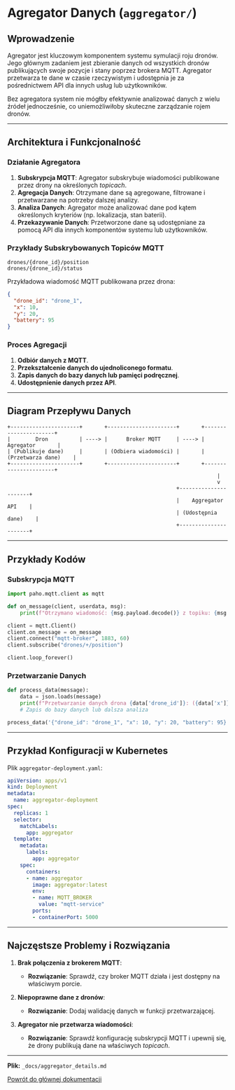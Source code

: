 # Agregator Danych (`aggregator/`)

## Wprowadzenie

Agregator jest kluczowym komponentem systemu symulacji roju dronów. Jego głównym zadaniem jest zbieranie danych od wszystkich dronów publikujących swoje pozycje i stany poprzez brokera MQTT. Agregator przetwarza te dane w czasie rzeczywistym i udostępnia je za pośrednictwem API dla innych usług lub użytkowników.

Bez agregatora system nie mógłby efektywnie analizować danych z wielu źródeł jednocześnie, co uniemożliwiłoby skuteczne zarządzanie rojem dronów.

---

## Architektura i Funkcjonalność

### Działanie Agregatora

1. **Subskrypcja MQTT**: Agregator subskrybuje wiadomości publikowane przez drony na określonych *topicach*. 
2. **Agregacja Danych**: Otrzymane dane są agregowane, filtrowane i przetwarzane na potrzeby dalszej analizy.
3. **Analiza Danych**: Agregator może analizować dane pod kątem określonych kryteriów (np. lokalizacja, stan baterii).
4. **Przekazywanie Danych**: Przetworzone dane są udostępniane za pomocą API dla innych komponentów systemu lub użytkowników.

### Przykłady Subskrybowanych Topiców MQTT

```
drones/{drone_id}/position
drones/{drone_id}/status
```

Przykładowa wiadomość MQTT publikowana przez drona:

```json
{
  "drone_id": "drone_1",
  "x": 10,
  "y": 20,
  "battery": 95
}
```

### Proces Agregacji

1. **Odbiór danych z MQTT**.
2. **Przekształcenie danych do ujednoliconego formatu**.
3. **Zapis danych do bazy danych lub pamięci podręcznej**.
4. **Udostępnienie danych przez API**.

---

## Diagram Przepływu Danych

```
+----------------------+       +----------------------+       +----------------------+
|        Dron          | ----> |      Broker MQTT     | ----> |      Agregator       |
| (Publikuje dane)     |       | (Odbiera wiadomości) |       | (Przetwarza dane)    |
+----------------------+       +----------------------+       +----------------------+
                                                                   |
                                                                   v
                                                      +----------------------+
                                                      |    Aggregator API    |
                                                      | (Udostępnia dane)    |
                                                      +----------------------+
```

---

## Przykłady Kodów

### Subskrypcja MQTT

```python
import paho.mqtt.client as mqtt

def on_message(client, userdata, msg):
    print(f"Otrzymano wiadomość: {msg.payload.decode()} z topiku: {msg.topic}")

client = mqtt.Client()
client.on_message = on_message
client.connect("mqtt-broker", 1883, 60)
client.subscribe("drones/+/position")

client.loop_forever()
```

### Przetwarzanie Danych

```python
def process_data(message):
    data = json.loads(message)
    print(f"Przetwarzanie danych drona {data['drone_id']}: ({data['x']}, {data['y']})")
    # Zapis do bazy danych lub dalsza analiza

process_data('{"drone_id": "drone_1", "x": 10, "y": 20, "battery": 95}')
```

---

## Przykład Konfiguracji w Kubernetes

Plik `aggregator-deployment.yaml`:

```yaml
apiVersion: apps/v1
kind: Deployment
metadata:
  name: aggregator-deployment
spec:
  replicas: 1
  selector:
    matchLabels:
      app: aggregator
  template:
    metadata:
      labels:
        app: aggregator
    spec:
      containers:
      - name: aggregator
        image: aggregator:latest
        env:
        - name: MQTT_BROKER
          value: "mqtt-service"
        ports:
        - containerPort: 5000
```

---

## Najczęstsze Problemy i Rozwiązania

1. **Brak połączenia z brokerem MQTT**:
   - **Rozwiązanie**: Sprawdź, czy broker MQTT działa i jest dostępny na właściwym porcie.

2. **Niepoprawne dane z dronów**:
   - **Rozwiązanie**: Dodaj walidację danych w funkcji przetwarzającej.

3. **Agregator nie przetwarza wiadomości**:
   - **Rozwiązanie**: Sprawdź konfigurację subskrypcji MQTT i upewnij się, że drony publikują dane na właściwych *topicach*.

---
**Plik:** `_docs/aggregator_details.md`

[Powrót do głównej dokumentacji](../README.MD)

